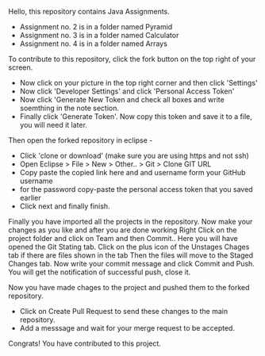 Hello, this repository contains Java Assignments.
 - Assignment no. 2 is in a folder named Pyramid
 - Assignment no. 3 is in a folder named Calculator
 - Assignment no. 4 is in a folder named Arrays
 
To contribute to this repository, click the fork button on the top right of your screen.

 - Now click on your picture in the top right corner and then click 'Settings'
 - Now click 'Developer Settings' and click 'Personal Access Token'
 - Now click 'Generate New Token and check all boxes and write soemthing in the note section.
 - Finally click 'Generate Token'. Now copy this token and save it to a file, you will need it later.

Then open the forked repository in eclipse -
  - Click 'clone or download' (make sure you are using https and not ssh) 
  - Open Eclipse > File > New > Other.. > Git > Clone GIT URL
  - Copy paste the copied link here and and username form your GitHub username
  - for the password copy-paste the personal access token that you saved earlier
  - Click next and finally finish.

Finally you have imported all the projects in the repository.
Now make your changes as you like and after you are done working
Right Click on the project folder and click on Team and then Commit..
Here you will have opened the Git Stating tab.
Click on the plus icon of the Unstages Chages tab if there are files shown in the tab
Then the files will move to the Staged Changes tab.
Now write your commit message and click Commit and Push.
You will get the notification of successful push, close it.

Now you have made chages to the project and pushed them to the forked repository.
 - Click on Create Pull Request to send these changes to the main repository.
 - Add a messsage and wait for your merge request to be accepted.
 
 Congrats! You have contributed to this project.
